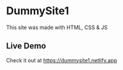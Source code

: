 # DummySite1
This site was made with HTML, CSS & JS

## Live Demo
Check it out at https://dummysite1.netlify.app
